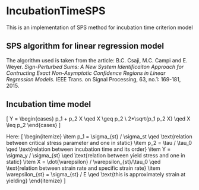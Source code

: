 # IncubationTimeSPS
This is an implementation of SPS method for incubation time criterion model

## SPS algorithm for linear regression model
The algorithm used is taken from the article:
B.C. Csaji, M.C. Campi and E. Weyer.
*Sign-Perturbed Sums: A New System Identificaiton Approach for Contructing Exact Non-Asymptotic Confidence Regions in Linear Regression Models.*
IEEE Trans. on Signal Processing, 63, no.1: 169-181, 2015.

## Incubation time model

\[
Y = 
\begin{cases}
    p_1 + p_2 X         \qed     X \geq p_2 \\
    2*\sqrt{p_1 p_2 X}  \qed     X \leq p_2
\end{cases}
\]

Here:
\[
\begin{itemize}
    \item
    p_1 = \sigma_{st} / \sigma_st \qed \text{relation between critical stress parameter and one in static}
    \item
    p_2 = \tau / \tau_0 \qed \text{relation between incubation time and its order}
    \item
    Y = \sigma_y / \sigma_{st} \qed \text{relation between yield stress and one in static}
    \item
    X = \dot{\varepsilon} / \varepsilon_{st}/\tau_0 \qed \text{relation between strain rate and specific strain rate}
    \item
    \varepsilon_{st} = \sigma_{st} / E \qed \text{this is approximately strain at yielding}
\end{itemize}
\]